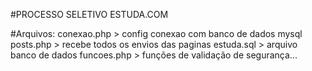 #PROCESSO SELETIVO ESTUDA.COM

#Arquivos:
conexao.php > config conexao com banco de dados mysql
posts.php > recebe todos os envios das paginas
estuda.sql > arquivo banco de dados
funcoes.php > funções de validação de segurança...